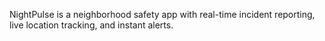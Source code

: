 NightPulse is a neighborhood safety app with real-time incident reporting, live location tracking, and instant alerts.
